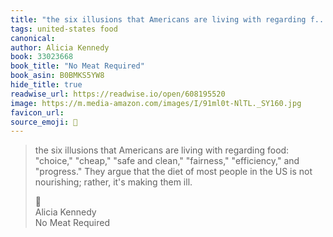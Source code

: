 ```yaml
---
title: "the six illusions that Americans are living with regarding f..."
tags: united-states food
canonical: 
author: Alicia Kennedy
book: 33023668
book_title: "No Meat Required"
book_asin: B0BMKS5YW8
hide_title: true
readwise_url: https://readwise.io/open/608195520
image: https://m.media-amazon.com/images/I/91ml0t-NlTL._SY160.jpg
favicon_url: 
source_emoji: 📕
---
```


> the six illusions that Americans are living with regarding food: "choice," "cheap," "safe and clean," "fairness," "efficiency," and "progress." They argue that the diet of most people in the US is not nourishing; rather, it's making them ill.
> <div class="quoteback-footer"><div class="quoteback-avatar"><span class="mini-emoji"> 📕</span></div><div class="quoteback-metadata"><div class="metadata-inner"><span style="display:none">FROM:</span><div aria-label="Alicia Kennedy" class="quoteback-author"> Alicia Kennedy</div><div aria-label="No Meat Required" class="quoteback-title"> No Meat Required</div></div></div></div>